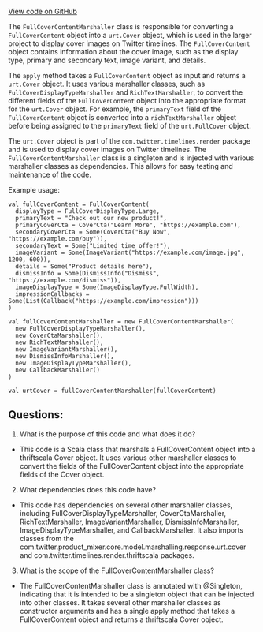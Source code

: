 [View code on GitHub](https://github.com/misbahsy/the-algorithm/product-mixer/core/src/main/scala/com/twitter/product_mixer/core/functional_component/marshaller/response/urt/cover/FullCoverContentMarshaller.scala)

The `FullCoverContentMarshaller` class is responsible for converting a `FullCoverContent` object into a `urt.Cover` object, which is used in the larger project to display cover images on Twitter timelines. The `FullCoverContent` object contains information about the cover image, such as the display type, primary and secondary text, image variant, and details. 

The `apply` method takes a `FullCoverContent` object as input and returns a `urt.Cover` object. It uses various marshaller classes, such as `FullCoverDisplayTypeMarshaller` and `RichTextMarshaller`, to convert the different fields of the `FullCoverContent` object into the appropriate format for the `urt.Cover` object. For example, the `primaryText` field of the `FullCoverContent` object is converted into a `richTextMarshaller` object before being assigned to the `primaryText` field of the `urt.FullCover` object.

The `urt.Cover` object is part of the `com.twitter.timelines.render` package and is used to display cover images on Twitter timelines. The `FullCoverContentMarshaller` class is a singleton and is injected with various marshaller classes as dependencies. This allows for easy testing and maintenance of the code.

Example usage:

```
val fullCoverContent = FullCoverContent(
  displayType = FullCoverDisplayType.Large,
  primaryText = "Check out our new product!",
  primaryCoverCta = CoverCta("Learn More", "https://example.com"),
  secondaryCoverCta = Some(CoverCta("Buy Now", "https://example.com/buy")),
  secondaryText = Some("Limited time offer!"),
  imageVariant = Some(ImageVariant("https://example.com/image.jpg", 1200, 600)),
  details = Some("Product details here"),
  dismissInfo = Some(DismissInfo("Dismiss", "https://example.com/dismiss")),
  imageDisplayType = Some(ImageDisplayType.FullWidth),
  impressionCallbacks = Some(List(Callback("https://example.com/impression")))
)

val fullCoverContentMarshaller = new FullCoverContentMarshaller(
  new FullCoverDisplayTypeMarshaller(),
  new CoverCtaMarshaller(),
  new RichTextMarshaller(),
  new ImageVariantMarshaller(),
  new DismissInfoMarshaller(),
  new ImageDisplayTypeMarshaller(),
  new CallbackMarshaller()
)

val urtCover = fullCoverContentMarshaller(fullCoverContent)
```
## Questions: 
 1. What is the purpose of this code and what does it do?
- This code is a Scala class that marshals a FullCoverContent object into a thriftscala Cover object. It uses various other marshaller classes to convert the fields of the FullCoverContent object into the appropriate fields of the Cover object.

2. What dependencies does this code have?
- This code has dependencies on several other marshaller classes, including FullCoverDisplayTypeMarshaller, CoverCtaMarshaller, RichTextMarshaller, ImageVariantMarshaller, DismissInfoMarshaller, ImageDisplayTypeMarshaller, and CallbackMarshaller. It also imports classes from the com.twitter.product_mixer.core.model.marshalling.response.urt.cover and com.twitter.timelines.render.thriftscala packages.

3. What is the scope of the FullCoverContentMarshaller class?
- The FullCoverContentMarshaller class is annotated with @Singleton, indicating that it is intended to be a singleton object that can be injected into other classes. It takes several other marshaller classes as constructor arguments and has a single apply method that takes a FullCoverContent object and returns a thriftscala Cover object.